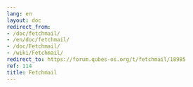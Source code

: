 ```yaml
---
lang: en
layout: doc
redirect_from:
- /doc/fetchmail/
- /en/doc/fetchmail/
- /doc/Fetchmail/
- /wiki/Fetchmail/
redirect_to: https://forum.qubes-os.org/t/fetchmail/18985
ref: 114
title: Fetchmail
---
```

